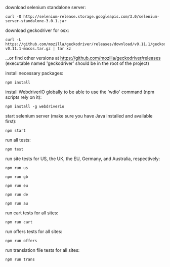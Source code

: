 download selenium standalone server:

    curl -O http://selenium-release.storage.googleapis.com/3.0/selenium-server-standalone-3.0.1.jar

download geckodriver for osx:

    curl -L https://github.com/mozilla/geckodriver/releases/download/v0.11.1/geckodriver-v0.11.1-macos.tar.gz | tar xz

...or find other versions at https://github.com/mozilla/geckodriver/releases (executable named 'geckodriver' should be in the root of the project)

install necessary packages:

    npm install

install WebdriverIO globally to be able to use the 'wdio' command (npm scripts rely on it):

    npm install -g webdriverio

start selenium server (make sure you have Java installed and available first):

    npm start

run all tests:

    npm test

run site tests for US, the UK, the EU, Germany, and Australia, respectively:

    npm run us

    npm run gb

    npm run eu

    npm run de

    npm run au

run cart tests for all sites:

    npm run cart

run offers tests for all sites:

    npm run offers

run translation file tests for all sites:

    npm run trans
